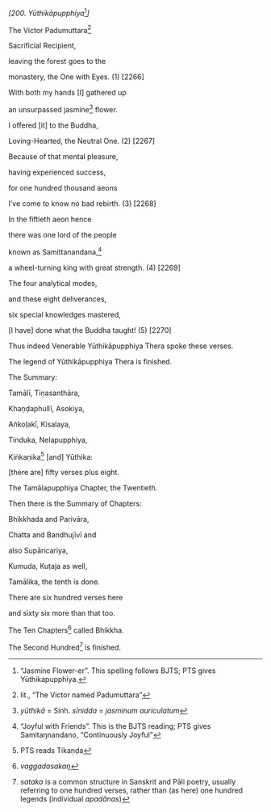 *\[200. Yūthikāpupphiya*[^1]*\]*

The Victor Padumuttara[^2]

Sacrificial Recipient,

leaving the forest goes to the

monastery, the One with Eyes. (1) \[2266\]

With both my hands \[I\] gathered up

an unsurpassed jasmine[^3] flower.

I offered \[it\] to the Buddha,

Loving-Hearted, the Neutral One. (2) \[2267\]

Because of that mental pleasure,

having experienced success,

for one hundred thousand aeons

I’ve come to know no bad rebirth. (3) \[2268\]

In the fiftieth aeon hence

there was one lord of the people

known as Samittanandana,[^4]

a wheel-turning king with great strength. (4) \[2269\]

The four analytical modes,

and these eight deliverances,

six special knowledges mastered,

\[I have\] done what the Buddha taught! (5) \[2270\]

Thus indeed Venerable Yūthikāpupphiya Thera spoke these verses.

The legend of Yūthikāpupphiya Thera is finished.

The Summary:

Tamālī, Tiṇasanthāra,

Khaṇḍaphullī, Asokiya,

Aṅkoḷakī, Kisalaya,

Tinduka, Nelapupphiya,

Kiṅkaṇika[^5] \[and\] Yūthika:

\[there are\] fifty verses plus eight.

The Tamālapupphiya Chapter, the Twentieth.

Then there is the Summary of Chapters:

Bhikkhada and Parivāra,

Chatta and Bandhujīvī and

also Supāricariya,

Kumuda, Kuṭaja as well,

Tamālika, the tenth is done.

There are six hundred verses here

and sixty six more than that too.

The Ten Chapters[^6] called Bhikkha.

The Second Hundred[^7] is finished.

[^1]: “Jasmine Flower-er”. This spelling follows BJTS; PTS gives
    Yūthikapupphiya.

[^2]: lit., “The Victor named Padumuttara”

[^3]: *yūthikā* = Sinh. *sīnidda* = *jasminum auriculatum*

[^4]: “Joyful with Friends”. This is the BJTS reading; PTS gives
    Samitaŋnandano, “Continuously Joyful”

[^5]: PTS reads Tikaṇḍa

[^6]: *vaggadasakaŋ*

[^7]: *sataka* is a common structure in Sanskrit and Pāli poetry,
    usually referring to one hundred verses, rather than (as here) one
    hundred legends (individual *apadānas*)
